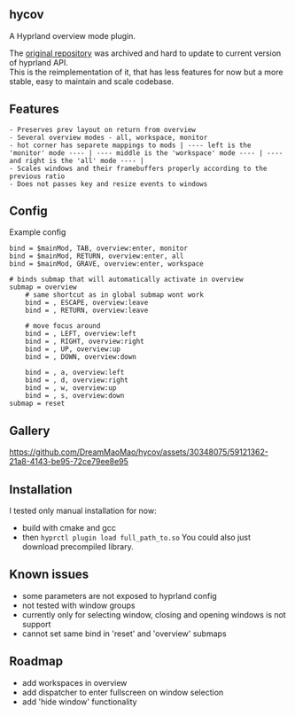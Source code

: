 ## hycov
A Hyprland overview mode plugin.

The [original repository](https://github.com/DreamMaoMao/hycov) was archived and hard to update to current version of hyprland API. <br>
This is the reimplementation of it, that has less features for now but a more stable, easy to maintain and scale codebase. <br>

## Features
 	- Preserves prev layout on return from overview
	- Several overview modes - all, workspace, monitor
 	- hot corner has separete mappings to mods | ---- left is the 'monitor' mode ---- | ---- middle is the 'workspace' mode ---- | ---- and right is the 'all' mode ---- |
	- Scales windows and their framebuffers properly according to the previous ratio
 	- Does not passes key and resize events to windows

## Config
Example config
```
bind = $mainMod, TAB, overview:enter, monitor
bind = $mainMod, RETURN, overview:enter, all
bind = $mainMod, GRAVE, overview:enter, workspace

# binds submap that will automatically activate in overview
submap = overview
	# same shortcut as in global submap wont work
	bind = , ESCAPE, overview:leave
	bind = , RETURN, overview:leave

	# move focus around
	bind = , LEFT, overview:left
	bind = , RIGHT, overview:right
	bind = , UP, overview:up
	bind = , DOWN, overview:down

	bind = , a, overview:left
	bind = , d, overview:right
	bind = , w, overview:up
	bind = , s, overview:down
submap = reset

```

## Gallery
https://github.com/DreamMaoMao/hycov/assets/30348075/59121362-21a8-4143-be95-72ce79ee8e95

## Installation
I tested only manual installation for now:
  - build with cmake and gcc
  - then ```hyprctl plugin load full_path_to.so```
You could also just download precompiled library.


## Known issues 
  - some parameters are not exposed to hyprland config
  - not tested with window groups
  - currently only for selecting window, closing and opening windows is not support
  - cannot set same bind in 'reset' and 'overview' submaps

## Roadmap
  - add workspaces in overview
  - add dispatcher to enter fullscreen on window selection
  - add 'hide window' functionality
